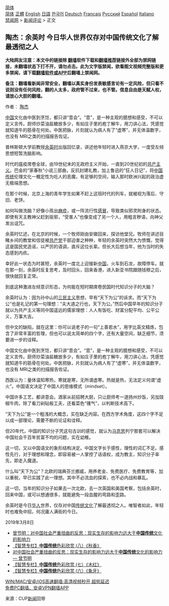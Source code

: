  <!-- 面包屑导航 --> <div class="breadcrumb"><!-- GTranslate: https://gtranslate.io/ -->  <div class="switcher notranslate">  <div class="selected">  <a href="#" onclick="return false;"> 简体</a>  </div>  <div class="option">  <a href="https://www.bannedbook.org" onclick="doGTranslate('zh-CN|zh-CN');jQuery('div.switcher div.selected a').html(jQuery(this).html());return false;" title="简体中文" class="nturl selected"> 简体</a>  <a href="https://www.bannedbook.org/zh-tw/" onclick="doGTranslate('zh-CN|zh-TW');jQuery('div.switcher div.selected a').html(jQuery(this).html());return false;" title="繁體中文" class="nturl"> 正體</a>  <a href="https://www.bannedbook.org/en/" onclick="doGTranslate('zh-CN|en');jQuery('div.switcher div.selected a').html(jQuery(this).html());return false;" title="English" class="nturl"> English</a>  <a href="https://www.bannedbook.org/ja/" onclick="doGTranslate('zh-CN|ja');jQuery('div.switcher div.selected a').html(jQuery(this).html());return false;" title="日本語" class="nturl"> 日語</a>  <a href="https://www.bannedbook.org/ko/" onclick="doGTranslate('zh-CN|ko');jQuery('div.switcher div.selected a').html(jQuery(this).html());return false;" title="한국어" class="nturl"> 한국어</a>  <a href="https://www.bannedbook.org/de/" onclick="doGTranslate('zh-CN|de');jQuery('div.switcher div.selected a').html(jQuery(this).html());return false;" title="Deutsch" class="nturl"> Deutsch</a>  <a href="https://www.bannedbook.org/fr/" onclick="doGTranslate('zh-CN|fr');jQuery('div.switcher div.selected a').html(jQuery(this).html());return false;" title="Français" class="nturl"> Français</a>  <a href="https://www.bannedbook.org/ru/" onclick="doGTranslate('zh-CN|ru');jQuery('div.switcher div.selected a').html(jQuery(this).html());return false;" title="Русский" class="nturl"> Русский</a>  <a href="https://www.bannedbook.org/es/" onclick="doGTranslate('zh-CN|es');jQuery('div.switcher div.selected a').html(jQuery(this).html());return false;" title="Español" class="nturl"> Español</a>  <a href="https://www.bannedbook.org/it/" onclick="doGTranslate('zh-CN|it');jQuery('div.switcher div.selected a').html(jQuery(this).html());return false;" title="Italiano" class="nturl"> Italiano</a>  </div>  </div>      <div class='breadcrumb-sub'><!-- Breadcrumb NavXT 6.3.0 --> <a href="https://www.bannedbook.org/" class="home">禁闻网</a> &gt; <a href="https://www.bannedbook.org/bnews/comments/" class="category">新闻评论</a> &gt; 正文</div></div><h2>陶杰：余英时 今日华人世界仅存对中国传统文化了解最透彻之人</h2> <p class="notice"><b>大陆网友注意：本文中的链接除 <a href="https://github.com/bannedbook/fanqiang" >翻墙</a>软件下载和<a href="https://github.com/killgcd/justmysocks/blob/master/README.md">翻墙推荐</a>链接外全部为禁网链接，未翻墙状态下打不开，请勿点击。此为文字版禁闻，欲看图文视频完整版和更多禁闻，请下载<a href="https://github.com/bannedbook/fanqiang">翻墙软件或APP</a>后翻墙上禁闻网。</p><p>备注：翻墙看新闻非常安全，翻墙以真实身份发表敏感言论有一定风险，但只看不说则没有任何风险，翻的人太多，政府管不过来，也不管。信息自由是天赋人权，请放心大胆的翻墙。</b></p>  <div class="entry"> <p>作者： <a href="https://www.bannedbook.org/bnews/tag/%e9%99%b6%e6%9d%b0/" class="st_tag internal_tag" rel="tag" title="标签 陶杰 下的日志">陶杰</a></p> <p id="summary"><span class='wp_keywordlink_affiliate'><a href="https://www.bannedbook.org/" title="中国" target="_blank">中国</a></span>文化由中医到烹饪，都只讲“意会”。“意”，是一种主观的臆想和感受，不可以定义言传。厨师炒菜油盐糖放多少，有如庄子里的庖丁解牛，用刀讲心法，凭感觉就知道牛的筋骨在何处。中医把脉，片刻就认为病人有了“虚寒”，并无体温数字，也没有 MRI之类的扫描报告佐证。</p> <p>普林斯顿大学前教授<a href="https://www.bannedbook.org/bnews/tag/%e4%bd%99%e8%8b%b1%e6%97%b6/" class="st_tag internal_tag" rel="tag" title="标签 余英时 下的日志">余英时</a>出版回忆录，讲述他年轻时进入燕京大学，一度受左倾思想短暂洗脑影响。</p> <p>时代的瘟疫席卷全球，由19世纪末的无政府主义开始，一直到20世纪初的<span class='wp_keywordlink'><a href="https://www.bannedbook.org/forum2/topic6177.html" title="《共产主义的终极目的》" target="_blank">共产主义</a></span>。巴金的“家春秋”小说三部曲，反抗封建礼教，加上鲁迅的“狂人日记”，将<a href="https://www.bannedbook.org/bnews/tag/%E4%B8%AD%E5%9B%BD%E4%BC%A0%E7%BB%9F/" class="st_tag internal_tag" rel="tag" title="标签 中国传统 下的日志">中国传统</a>伦理文化一概定性为吃人的恶魔，有足够的空间，输入那时欧洲兴起的政治虚无极端思想。</p> <p>在那个时候，北京上海的青年学生如果不赶上这班时代的列车，就被视为落后、守旧、老饼。</p>  <p>如何叫做洗脑？好像小孩出<a href="https://www.bannedbook.org/bnews/tag/%e9%ba%bb%e7%96%b9/" class="st_tag internal_tag" rel="tag" title="标签 麻疹 下的日志">麻疹</a>，或一阵流行性<a href="https://www.bannedbook.org/bnews/tag/%E6%84%9F%E5%86%92/" class="st_tag internal_tag" rel="tag" title="标签 感冒 下的日志">感冒</a>，导致类似邪灵附身的状态。即使有天主教神父赶到驱邪，“受害人”也像变成了另一个人，用粗言秽语，向神父发出诅咒。</p> <p>余英时忆述，在北京的时候，一个牧师刚由安徽回来，探访他堂兄。牧师在讲述目睹乡间的教堂和信徒被<a href="https://www.bannedbook.org/bnews/tag/%e5%85%b1%e4%ba%a7%e5%85%9a/" class="st_tag internal_tag" rel="tag" title="标签 共产党 下的日志">共产党</a>干部迫害之种种，年轻的余英时突然大为愤慨，觉得这是国民党造谣，以严厉的语调，直斥这位长辈。但长大后想当年，他为当时的失态感到内疚。</p> <p>幸好此一状态为时甚短，余英时一度北上迎接新<a href="https://www.bannedbook.org/bnews/tag/%E4%B8%AD%E5%9B%BD/" class="st_tag internal_tag" rel="tag" title="标签 中国 下的日志">中国</a>，火车到石龙，故障停车。就在那一刻，余英时反复思考，及时回头，回来香港，进入新亚书院跟随钱穆之后，很快就回复正常。</p> <p>到底这种激进左倾意识形态，为何能在短时期席卷民国时代知识分子的大脑？</p> <p>余英时认为：因为孙中山的<span class='wp_keywordlink'><a href="https://www.bannedbook.org/forum2/topic3456.html" title="孙中山《三民主义》" target="_blank">三民主义</a></span>思想，早有“天下为公”的诉求。而“天下为公”也是礼记的第一句理想：“夫大道之行也，天下为公。”然后中国早年的知识分子就以为共产主义等同中国遥远的儒家理想：人人有饭吃、财富分配平均、公平公义，万事大吉。</p>  <p>但中文的缺陷，就在这里：你可以说老子的一句“上善若水”，用字比英文精炼，包含了非常丰富的哲理，但也可以说太简单的四个字，还有大量空间，缺乏细节，须要进一步的诠释。</p> <p>中国文化由中医到烹饪，都只讲“意会”。“意”，是一种主观的臆想和感受，不可以定义言传。厨师炒菜油盐糖放多少，有如庄子里的庖丁解牛，用刀讲心法，凭感觉就知道牛的筋骨在何处。中医把脉，片刻就认为病人有了“虚寒”，并无体温数字，也没有 MRI之类的扫描报告佐证。</p> <p>西医认为：量体温知寒热，寒就是寒，无所谓虚寒。热就是热，无法定义何谓“虚火”。中国语文决定了中国人的思维模式（mindset）。</p> <p>中国许多工艺，都讲意会。酒家从前招聘大厨，只让厨师考一道扬州炒饭，另加豉椒牛肉，除了看刀剁砧板工夫，还看菜色“镬气”，以判断技术高下。</p> <p>“天下为公”是一个粗浅的大概念，实在缺乏内容。在西方学术角度，这四个字不足以成一部理论，需要不断的论证和诠释。</p>  <p>但20年代，中国的知识分子凭这句古训的感觉，就认为<span class='wp_keywordlink'><a href="https://www.bannedbook.org/forum2/topic105.html" title="《马克思的成魔之路》" target="_blank">马克思</a></span>列宁那套可以解决中国社会千百年贫富不均的问题，实在幼稚。</p> <p>这一切，又以中国语文的象形结构决定。中国文字长于感性，理性的词汇不足。感性先行，对于理想和理念，即容易被一人掌控了话语权，成为教主，知识分子率先，即走入魔道。</p> <p>什么叫“天下为公”？北欧的瑞典芬兰挪威，用养老金、免费医疗、免费教育等，加以重税，早已实践了此一理想。其中不必流血的探索，也不必内战和暴乱。</p> <p>这一切，当年的知识分子如果去一次北欧，去一次英国和美国考察，包括余英时，回来中国，或可以想通很多，就能避免一段血腥的弯路和歪路。</p> <p>余英时是今日<a href="https://www.bannedbook.org/bnews/tag/%e5%8d%8e%e4%ba%ba/" class="st_tag internal_tag" rel="tag" title="标签 华人 下的日志">华人</a>世界，仅存对中国<span class='wp_keywordlink_affiliate'><a href="https://www.bannedbook.org/bnews/tculture/" title="传统文化" target="_blank">传统文化</a></span>了解最透彻之人。唯智者如此，年轻时也难免中招，何况庸人满街的今日。</p>  <p>2019年3月8日</p> <ul class='op-related-articles' title='相关阅读'> <li><a href='https://www.bannedbook.org/bnews/comments/20210803/1599497.html' target='_blank'>曾节明：对中国社会严重扭曲的反思：现实生存的影响力远大于<b>中国传统</b>文化的影响力</a></li> <li><a href='https://www.bannedbook.org/bnews/comments/20210801/1597906.html' target='_blank'>【智慧专栏】<b>中国传统</b>色彩欣赏 (八）《秋香》</a></li> <li><a href='https://www.bannedbook.org/bnews/comments/20210726/1594434.html' target='_blank'>对中国社会严重扭曲的反思：现实生存的影响力远大于<b>中国传统</b>文化的影响力 — 曾节明</a></li> <li><a href='https://www.bannedbook.org/bnews/comments/20210725/1593971.html' target='_blank'>【智慧专栏】<b>中国传统</b>色彩欣赏 (七）《木红》</a></li> <li><a href='https://www.bannedbook.org/bnews/comments/20210725/1593948.html' target='_blank'>【智慧专栏】<b>中国传统</b>色彩欣赏 (六）《象牙》</a></li> </ul> <p class="texttj"> <a href="https://github.com/bannedbook/fanqiang/wiki/V2ray%E6%9C%BA%E5%9C%BA" target="_blank">WIN/MAC/安卓/iOS高速翻墙:高清视频秒开,超低延迟</a><br/> <a href="https://github.com/bannedbook/fanqiang/wiki/%E7%A6%81%E9%97%BB%E7%BD%91%E5%AE%89%E5%8D%93%E7%BF%BB%E5%A2%99%E6%96%B0%E9%97%BBAPP" target="_blank">免费PC翻墙、安卓VPN翻墙APP</a></p><p> 来源：CUP<span class='wp_keywordlink_affiliate'><a href="https://www.bannedbook.org/" title="新闻">新闻</a></span>回带 </p><a name='sharetosocial'></a>  <div style="margin-bottom:5px;padding-bottom:5px;clear:both"> <div id="archive-pix-1" class="banner-ads"> <!-- AuctionX Display platform tag START --> <div id="26318x728x90x621x_ADSLOT2" clicktrack="%%CLICK_URL_ESC%%"></div> <!-- AuctionX Display platform tag END --> </div> <div id="archive-pix-2" class="banner-ads"> <!-- AuctionX Display platform tag START --> <div id="26315x300x250x621x_ADSLOT2" clicktrack="%%CLICK_URL_ESC%%"></div> <!-- AuctionX Display platform tag END --> </div> </div>  <div id="archive-pix-1" class="banner-ads"> <!-- AuctionX Display platform tag START --> <div id="26318x728x90x621x_ADSLOT3" clicktrack="%%CLICK_URL_ESC%%"></div> <!-- AuctionX Display platform tag END --> </div> </div><!--END ENTRY--> 